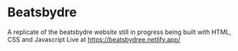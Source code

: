# Beatsbydre
A replicate of the beatsbydre website still in progress being built with HTML, CSS and Javascript
Live at https://beatsbydree.netlify.app/
